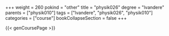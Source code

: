 +++
weight = 260
pokind = "other"
title = "physik026"
degree = "lvandere"
parents = ["physik010"]
tags = ["lvandere", "physik026", "physik010"]
categories = ["course"]
bookCollapseSection = false
+++

{{< genCoursePage >}}
